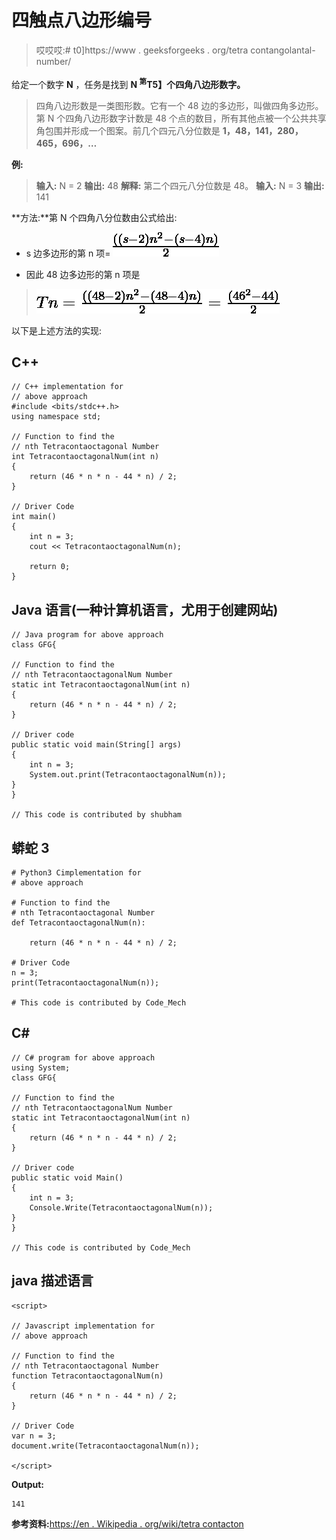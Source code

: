 # 四触点八边形编号

> 哎哎哎:# t0]https://www . geeksforgeeks . org/tetra contangolantal-number/

给定一个数字 **N** ，任务是找到 **N <sup>第</sup>T5】个四角八边形数字。** 

> 四角八边形数是一类图形数。它有一个 48 边的多边形，叫做四角多边形。第 N 个四角八边形数字计数是 48 个点的数目，所有其他点被一个公共共享角包围并形成一个图案。前几个四元八分位数是 **1，48，141，280，465，696，…**

**例:**

> **输入:** N = 2
> **输出:** 48
> **解释:**
> 第二个四元八分位数是 48。
> **输入:** N = 3
> **输出:** 141

**方法:**第 N 个四角八分位数由公式给出:

*   s 边多边形的第 n 项= ![\frac{((s-2)n^2 - (s-4)n)}{2}  ](img/3e1c344c528b24a9b43d5ebf5753c187.png "Rendered by QuickLaTeX.com")

*   因此 48 边多边形的第 n 项是

> ![Tn =\frac{((48-2)n^2 - (48-4)n)}{2} =\frac{(46^2 - 44)}{2} ](img/ce7a2155b45d52858dc6e31747ca11eb.png "Rendered by QuickLaTeX.com")

以下是上述方法的实现:

## C++

```
// C++ implementation for
// above approach
#include <bits/stdc++.h>
using namespace std;

// Function to find the
// nth Tetracontaoctagonal Number
int TetracontaoctagonalNum(int n)
{
    return (46 * n * n - 44 * n) / 2;
}

// Driver Code
int main()
{
    int n = 3;
    cout << TetracontaoctagonalNum(n);

    return 0;
}
```

## Java 语言(一种计算机语言，尤用于创建网站)

```
// Java program for above approach
class GFG{

// Function to find the
// nth TetracontaoctagonalNum Number
static int TetracontaoctagonalNum(int n)
{
    return (46 * n * n - 44 * n) / 2;
}

// Driver code
public static void main(String[] args)
{
    int n = 3;
    System.out.print(TetracontaoctagonalNum(n));
}
}

// This code is contributed by shubham
```

## 蟒蛇 3

```
# Python3 Cimplementation for
# above approach

# Function to find the
# nth Tetracontaoctagonal Number
def TetracontaoctagonalNum(n):

    return (46 * n * n - 44 * n) / 2;

# Driver Code
n = 3;
print(TetracontaoctagonalNum(n));

# This code is contributed by Code_Mech
```

## C#

```
// C# program for above approach
using System;
class GFG{

// Function to find the
// nth TetracontaoctagonalNum Number
static int TetracontaoctagonalNum(int n)
{
    return (46 * n * n - 44 * n) / 2;
}

// Driver code
public static void Main()
{
    int n = 3;
    Console.Write(TetracontaoctagonalNum(n));
}
}

// This code is contributed by Code_Mech
```

## java 描述语言

```
<script>

// Javascript implementation for
// above approach

// Function to find the
// nth Tetracontaoctagonal Number
function TetracontaoctagonalNum(n)
{
    return (46 * n * n - 44 * n) / 2;
}

// Driver Code
var n = 3;
document.write(TetracontaoctagonalNum(n));

</script>
```

**Output:** 

```
141
```

**参考资料:**[https://en . Wikipedia . org/wiki/tetra contacton](https://en.wikipedia.org/wiki/Tetracontaoctagon)